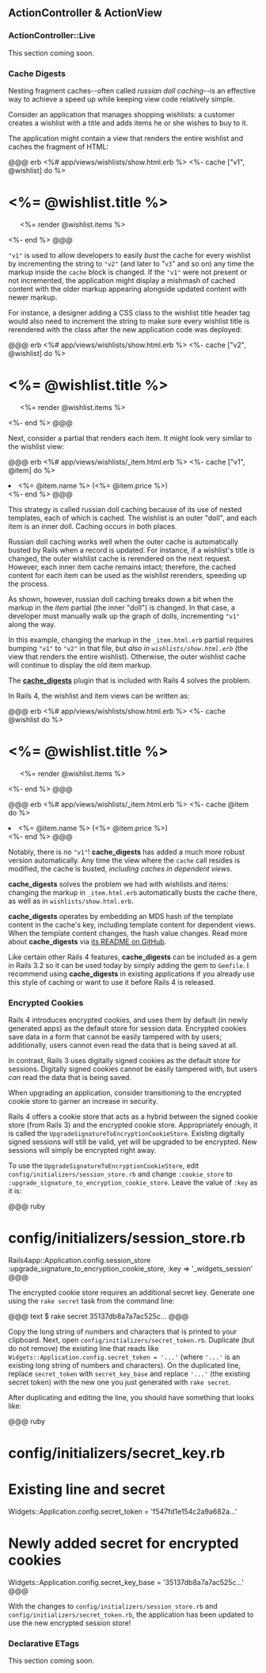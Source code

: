 ## ActionController & ActionView

### <a id="action-controller-live"></a>ActionController::Live

This section coming soon.

<!-- LIVE -->

### <a id="cache-digests"></a>Cache Digests

Nesting fragment caches--often called *russian doll caching*--is an effective
way to achieve a speed up while keeping view code relatively simple.

Consider an application that manages shopping wishlists: a customer creates
a wishlist with a title and adds items he or she wishes to buy to it.

The application might contain a view that renders the entire wishlist
and caches the fragment of HTML:

@@@ erb
<%# app/views/wishlists/show.html.erb %>
<%- cache ["v1", @wishlist] do %>
  <h1><%= @wishlist.title %></h1>

  <ul>
    <%= render @wishlist.items %>
  </ul>
<%- end %>
@@@

`"v1"` is used to allow developers to easily *bust* the cache for every
wishlist by incrementing the string to `"v2"` (and later to "`v3`" and so on)
any time the markup inside the `cache` block is changed. If the `"v1"` were not
present or not incremented, the application might display a mishmash of cached
content with the older markup appearing alongside updated content with newer
markup.

For instance, a designer adding a CSS class to the wishlist title header tag
would also need to increment the string to make sure every wishlist title
is rerendered with the class after the new application code was deployed:

@@@ erb
<%# app/views/wishlists/show.html.erb %>
<%- cache ["v2", @wishlist] do %>
  <h1 class="wishlist-title"><%= @wishlist.title %></h1>

  <ul>
    <%= render @wishlist.items %>
  </ul>
<%- end %>
@@@

Next, consider a partial that renders each item. It might look very similar
to the wishlist view:

@@@ erb
<%# app/views/wishlists/_item.html.erb %>
<%- cache ["v1", @item] do %>
  <li><%= @item.name %> (<%= @item.price %>)</li>
<%- end %>
@@@

This strategy is called russian doll caching because of its use of nested
templates, each of which is cached. The wishlist is an outer "doll", and each
item is an inner doll. Caching occurs in both places.

Russian doll caching works well when the outer cache is automatically busted
by Rails when a record is updated. For instance, if a wishlist's title is
changed, the outer wishlist cache is rerendered on the next request. However,
each inner item cache remains intact; therefore, the cached content for each
item can be used as the wishlist rerenders, speeding up the process.

As shown, however, russian doll caching breaks down a bit when the markup in
the *item* partial (the inner "doll") is changed. In that case, a developer
must manually walk up the graph of dolls, incrementing `"v1"` along the way.

In this example, changing the markup in the `_item.html.erb` partial requires
bumping `"v1"` to `"v2"` in that file, but *also in `wishlists/show.html.erb`*
(the view that renders the entire wishlist). Otherwise, the outer wishlist
cache will continue to display the old item markup.

The [**cache_digests**](https://github.com/rails/cache_digests) plugin that
is included with Rails 4 solves the problem.

In Rails 4, the wishlist and item views can be written as:

@@@ erb
<%# app/views/wishlists/show.html.erb %>
<%- cache @wishlist do %>
  <h1 class="wishlist-title"><%= @wishlist.title %></h1>

  <ul>
    <%= render @wishlist.items %>
  </ul>
<%- end %>
@@@

<p></p>

@@@ erb
<%# app/views/wishlists/_item.html.erb %>
<%- cache @item do %>
  <li><%= @item.name %> (<%= @item.price %>)</li>
<%- end %>
@@@

Notably, there is no `"v1"`! **cache_digests** has added a much more robust
version automatically. Any time the view where the `cache` call resides is
modified, the cache is busted, *including caches in dependent views*.

**cache_digests** solves the problem we had with wishlists and items: changing
the markup in `_item.html.erb` automatically busts the cache there, as well as
in `wishlists/show.html.erb`.

**cache_digests** operates by embedding an MD5 hash of the template content in
the cache's key, including template content for dependent views. When the
template content changes, the hash value changes. Read more about
**cache_digests** via [its README on
GitHub](https://github.com/rails/cache_digests).

Like certain other Rails 4 features, **cache_digests** can be included as a gem
in Rails 3.2 so it can be used today by simply adding the gem to `Gemfile`. I
recommend using **cache_digests** in existing applications if you already use
this style of caching or want to use it before Rails 4 is released.

### <a id="encrypted-cookies"></a>Encrypted Cookies

Rails 4 introduces encrypted cookies, and uses them by default (in newly
generated apps) as the default store for session data. Encrypted cookies
save data in a form that cannot be easily tampered with by users;
additionally, users cannot even read the data that is being saved at all.

In contrast, Rails 3 uses digitally signed cookies as the default store for
sessions. Digitally signed cookies cannot be easily tampered with, but users
*can* read the data that is being saved.

When upgrading an application, consider transitioning to the encrypted cookie
store to garner an increase in security.

Rails 4 offers a cookie store that acts as a hybrid between the signed cookie
store (from Rails 3) and the encrypted cookie store. Appropriately enough, it
is called the `UpgradeSignatureToEncryptionCookieStore`. Existing digitally
signed sessions will still be valid, yet will be upgraded to be encrypted. New
sessions will simply be encrypted right away.

To use the `UpgradeSignatureToEncryptionCookieStore`, edit
`config/initializers/session_store.rb` and change `:cookie_store` to
`:upgrade_signature_to_encryption_cookie_store`. Leave the value of `:key` as
it is:

@@@ ruby
# config/initializers/session_store.rb
Rails4app::Application.config.session_store :upgrade_signature_to_encryption_cookie_store,
                                            :key => '_widgets_session'
@@@

The encrypted cookie store requires an additional secret key. Generate one
using the `rake secret` task from the command line:

@@@ text
$ rake secret
35137db8a7a7ac525c...
@@@

Copy the long string of numbers and characters that is printed to your
clipboard. Next, open `config/initializers/secret_token.rb`. Duplicate (but do
not remove) the existing line that reads like
`Widgets::Application.config.secret_token = '...'` (where `'...'` is an
existing long string of numbers and characters). On the duplicated line,
replace `secret_token` with `secret_key_base` and replace `'...'` (the existing
secret token) with the new one you just generated with `rake secret`.

After duplicating and editing the line, you should have something that looks
like:

@@@ ruby
# config/initializers/secret_key.rb

# Existing line and secret
Widgets::Application.config.secret_token = 'f547fd1e154c2a9a682a...'

# Newly added secret for encrypted cookies
Widgets::Application.config.secret_key_base = '35137db8a7a7ac525c...'
@@@

With the changes to `config/initializers/session_store.rb` and
`config/initializers/secret_token.rb`, the application has been updated to use
the new encrypted session store!

<!-- TODO: Talk about what things look like in new apps? -->

### <a id="etagger"></a>Declarative ETags

This section coming soon.
